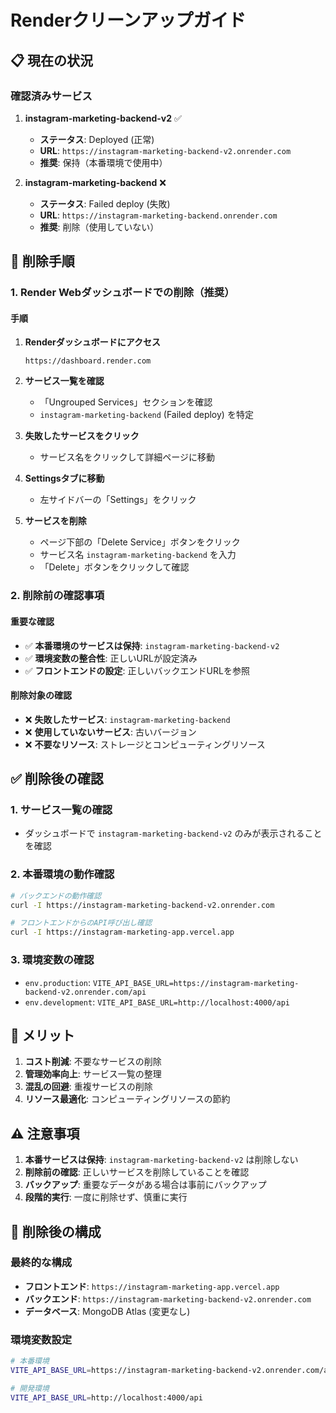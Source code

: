 # Renderクリーンアップガイド

## 📋 現在の状況

### 確認済みサービス
1. **instagram-marketing-backend-v2** ✅
   - **ステータス**: Deployed (正常)
   - **URL**: `https://instagram-marketing-backend-v2.onrender.com`
   - **推奨**: 保持（本番環境で使用中）

2. **instagram-marketing-backend** ❌
   - **ステータス**: Failed deploy (失敗)
   - **URL**: `https://instagram-marketing-backend.onrender.com`
   - **推奨**: 削除（使用していない）

## 🧹 削除手順

### 1. Render Webダッシュボードでの削除（推奨）

#### 手順
1. **Renderダッシュボードにアクセス**
   ```
   https://dashboard.render.com
   ```

2. **サービス一覧を確認**
   - 「Ungrouped Services」セクションを確認
   - `instagram-marketing-backend` (Failed deploy) を特定

3. **失敗したサービスをクリック**
   - サービス名をクリックして詳細ページに移動

4. **Settingsタブに移動**
   - 左サイドバーの「Settings」をクリック

5. **サービスを削除**
   - ページ下部の「Delete Service」ボタンをクリック
   - サービス名 `instagram-marketing-backend` を入力
   - 「Delete」ボタンをクリックして確認

### 2. 削除前の確認事項

#### 重要な確認
- ✅ **本番環境のサービスは保持**: `instagram-marketing-backend-v2`
- ✅ **環境変数の整合性**: 正しいURLが設定済み
- ✅ **フロントエンドの設定**: 正しいバックエンドURLを参照

#### 削除対象の確認
- ❌ **失敗したサービス**: `instagram-marketing-backend`
- ❌ **使用していないサービス**: 古いバージョン
- ❌ **不要なリソース**: ストレージとコンピューティングリソース

## ✅ 削除後の確認

### 1. サービス一覧の確認
- ダッシュボードで `instagram-marketing-backend-v2` のみが表示されることを確認

### 2. 本番環境の動作確認
```bash
# バックエンドの動作確認
curl -I https://instagram-marketing-backend-v2.onrender.com

# フロントエンドからのAPI呼び出し確認
curl -I https://instagram-marketing-app.vercel.app
```

### 3. 環境変数の確認
- `env.production`: `VITE_API_BASE_URL=https://instagram-marketing-backend-v2.onrender.com/api`
- `env.development`: `VITE_API_BASE_URL=http://localhost:4000/api`

## 🎯 メリット

1. **コスト削減**: 不要なサービスの削除
2. **管理効率向上**: サービス一覧の整理
3. **混乱の回避**: 重複サービスの削除
4. **リソース最適化**: コンピューティングリソースの節約

## ⚠️ 注意事項

1. **本番サービスは保持**: `instagram-marketing-backend-v2` は削除しない
2. **削除前の確認**: 正しいサービスを削除していることを確認
3. **バックアップ**: 重要なデータがある場合は事前にバックアップ
4. **段階的実行**: 一度に削除せず、慎重に実行

## 🔄 削除後の構成

### 最終的な構成
- **フロントエンド**: `https://instagram-marketing-app.vercel.app`
- **バックエンド**: `https://instagram-marketing-backend-v2.onrender.com`
- **データベース**: MongoDB Atlas (変更なし)

### 環境変数設定
```bash
# 本番環境
VITE_API_BASE_URL=https://instagram-marketing-backend-v2.onrender.com/api

# 開発環境
VITE_API_BASE_URL=http://localhost:4000/api
``` 
